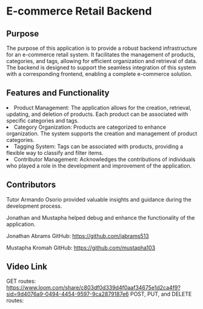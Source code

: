 # E-commerce Retail Backend

## Purpose

The purpose of this application is to provide a robust backend infrastructure for an e-commerce retail system. It facilitates the management of products, categories, and tags, allowing for efficient organization and retrieval of data. The backend is designed to support the seamless integration of this system with a corresponding frontend, enabling a complete e-commerce solution.

## Features and Functionality

<li>Product Management: The application allows for the creation, retrieval, updating, and deletion of products. Each product can be associated with specific categories and tags.</li>

<li>Category Organization: Products are categorized to enhance organization. The system supports the creation and management of product categories.</li>

<li>Tagging System: Tags can be associated with products, providing a flexible way to classify and filter items.</li>

<li>Contributor Management: Acknowledges the contributions of individuals who played a role in the development and improvement of the application.</li>

## Contributors

Tutor Armando Osorio provided valuable insights and guidance during the development process.

Jonathan and Mustapha helped debug and enhance the functionality of the application.

Jonathan Abrams
GitHub: https://github.com/jabrams513

Mustapha Kromah
GitHub: https://github.com/mustapha103

## Video Link

GET routes: https://www.loom.com/share/c803df0d339d4f0aaf34675e1d2ca4f9?sid=9d4076a9-0494-4454-9597-9ca2879187e6
POST, PUT, and DELETE routes: 